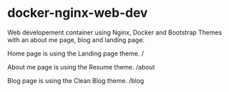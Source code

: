 # docker-nginx-web-dev
Web developement container using Nginx, Docker and Bootstrap Themes with an about me page, blog and landing page.

Home page is using the Landing page theme.  /

About me page is using the Resume theme.  /about

Blog page is using the Clean Blog theme.  /blog
